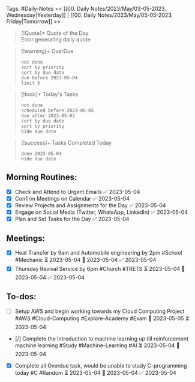 Tags: #Daily-Notes
<< [[00. Daily Notes/2023/May/03-05-2023, Wednesday|Yesterday]] | [[00. Daily Notes/2023/May/05-05-2023, Friday|Tomorrow]] >>

> [!Quote]+ Quote of the Day  
> Error generating daily quote

> [!warning]+ OverDue  
> ```tasks  
> not done  
> sort by priority 
> sort by due date  
> due before 2023-05-04  
> limit 5  
> ```

> [!todo]+ Today's Tasks  
> ```tasks  
> not done  
> scheduled before 2023-05-05  
> due after 2023-05-03  
> sort by due date   
> sort by priority 
> hide due date  
> ```

> [!success]+ Tasks Completed Today  
> ```tasks  
> done 2023-05-04  
> hide due date  

## Morning Routines:
- [x] Check and Attend to Urgent Emails ✅ 2023-05-04
- [x] Confirm Meetings on Calendar ✅ 2023-05-04
- [x] Review Projects and Assignments for the Day ✅ 2023-05-04
- [x] Engage on Social Media (Twitter, WhatsApp, LinkedIn) ✅ 2023-05-04
- [x] Plan and Set Tasks for the Day ✅ 2023-05-04

## Meetings:
- [x] Heat Transfer by 9am and Automobile engineering by 2pm #School #Mechanic ⏳ 2023-05-04 📅 2023-05-04 ✅ 2023-05-04
- [x] Thursday Revival Service by 6pm #Church #TRETS ⏳ 2023-05-04 📅 2023-05-04 ✅ 2023-05-04

## To-dos:
- [ ] Setup AWS and begin working towards my Cloud Computing Project #AWS #Cloud-Computing #Explore-Academy #Exam 📅 2023-05-05 ⏳ 2023-05-04 
- [/] Complete the Introduction to machine learning up till reinforcement machine learning #Study #Machine-Learning #AI ⏳ 2023-05-04 📅 2023-05-04
- [x] Complete all Overdue task, would be unable to study C-programming today #C #Random ⏳ 2023-05-04 📅 2023-05-04 ✅ 2023-05-04
